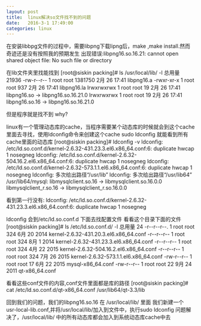 ```yaml
---
layout: post
title:  linux解决so文件找不到的问题
date:   2016-3-1 17:49:00
categories: linux
---
```

在安装libbpg文件的过程中，需要libpng下载lipng后，make ,make install.然而奇迹还是没有按照我的预期发生
出现错误:libpng16.so.16.21: cannot open shared object file: No such file or directory

在lib文件夹里找能找到
[root@siskin packing]# ls /usr/local/lib/ -l
总用量 21936
-rw-r--r-- 1 root root  1381750 2月  26 17:41 libpng16.a
-rwxr-xr-x 1 root root      937 2月  26 17:41 libpng16.la
lrwxrwxrwx 1 root root       19 2月  26 17:41 libpng16.so -> libpng16.so.16.21.0
lrwxrwxrwx 1 root root       19 2月  26 17:41 libpng16.so.16 -> libpng16.so.16.21.0

但是程序就是找不到
why?

linux有一个管理动态库的cache，当程序需要某个动态库的时候就会到这个cache里面去寻找，使用ldconfig命令来创建这个cache
sudo ldconfig 就能看到所有cache里面的动态库
[root@siskin packing]# ldconfig -v 
ldconfig: /etc/ld.so.conf.d/kernel-2.6.32-431.23.3.el6.x86_64.conf:6: duplicate hwcap 1 nosegneg
ldconfig: /etc/ld.so.conf.d/kernel-2.6.32-504.16.2.el6.x86_64.conf:6: duplicate hwcap 1 nosegneg
ldconfig: /etc/ld.so.conf.d/kernel-2.6.32-573.1.1.el6.x86_64.conf:6: duplicate hwcap 1 nosegneg
ldconfig: 多次给出路径“/usr/lib”
ldconfig: 多次给出路径“/usr/lib64”
/usr/lib64/mysql:
	libmysqlclient.so.16 -> libmysqlclient.so.16.0.0
	libmysqlclient_r.so.16 -> libmysqlclient_r.so.16.0.0


看到第一行没有: ldconfig: /etc/ld.so.conf.d/kernel-2.6.32-431.23.3.el6.x86_64.conf:6: duplicate hwcap 1 nosegneg

ldconfig 会到/etc/ld.so.conf.d 下面去找配置文件
看看这个目录下面的文件
[root@siskin packing]# ls /etc/ld.so.conf.d/ -l
总用量 24
-r--r--r--. 1 root root 324 6月  20 2014 kernel-2.6.32-431.20.3.el6.x86_64.conf
-r--r--r--  1 root root 324 8月   1 2014 kernel-2.6.32-431.23.3.el6.x86_64.conf
-r--r--r--  1 root root 324 4月  22 2015 kernel-2.6.32-504.16.2.el6.x86_64.conf
-r--r--r--  1 root root 324 7月  26 2015 kernel-2.6.32-573.1.1.el6.x86_64.conf
-rw-r--r--  1 root root  17 6月  22 2015 mysql-x86_64.conf
-rw-r--r--  1 root root  22 9月  24 2011 qt-x86_64.conf

看看这些conf文件的内容,conf文件里面都是库的路径
[root@siskin packing]# cat /etc/ld.so.conf.d/qt-x86_64.conf 
/usr/lib64/qt-3.3/lib

回到我们的问题，我们的libpng16.so.16 在 /usr/local/lib/ 里面
我们新建一个 usr-local-lib.conf,并将/usr/local/lib/加入到文件中，执行sudo ldconfig 
问题解决了，/usr/local/lib/ 中的所有动态库都会加入到系统动态库cache中去


